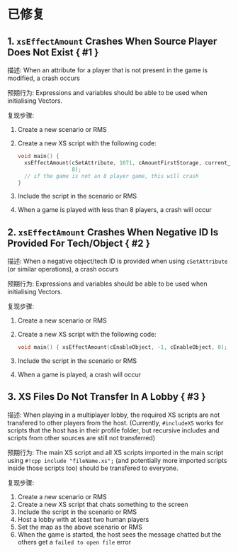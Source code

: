 # 已修复

## 1. `xsEffectAmount` Crashes When Source Player Does Not Exist { #1 }

描述: When an attribute for a player that is not present in the game is modified, a crash occurs

预期行为: Expressions and variables should be able to be used when initialising Vectors.

复现步骤:

1. Create a new scenario or RMS
2. Create a new XS script with the following code:

    ```cpp
    void main() {
      xsEffectAmount(cSetAttribute, 1071, cAmountFirstStorage, current_pop - 250,
                     8);
      // if the game is not an 8 player game, this will crash
    }

    ```

3. Include the script in the scenario or RMS
4. When a game is played with less than 8 players, a crash will occur

## 2. `xsEffectAmount` Crashes When Negative ID Is Provided For Tech/Object { #2 }

描述: When a negative object/tech ID is provided when using `cSetAttribute` (or similar operations), a crash occurs

预期行为: Expressions and variables should be able to be used when initialising Vectors.

复现步骤:

1. Create a new scenario or RMS
2. Create a new XS script with the following code:

    ```cpp
    void main() { xsEffectAmount(cEnableObject, -1, cEnableObject, 0); }

    ```

3. Include the script in the scenario or RMS
4. When a game is played, a crash will occur

## 3. XS Files Do Not Transfer In A Lobby { #3 }

描述: When playing in a multiplayer lobby, the required XS scripts are not transfered to other players from the host. (Currently, `#includeXS` works for scripts that the host has in their profile folder, but recursive includes and scripts from other sources are still not transferred)

预期行为: The main XS script and all XS scripts imported in the main script using `#!cpp include "fileName.xs";` (and potentially more imported scripts inside those scripts too) should be transfered to everyone.

复现步骤:

1. Create a new scenario or RMS
2. Create a new XS script that chats something to the screen
3. Include the script in the scenario or RMS
4. Host a lobby with at least two human players
5. Set the map as the above scenario or RMS
6. When the game is started, the host sees the message chatted but the others get a `failed to open file` error
